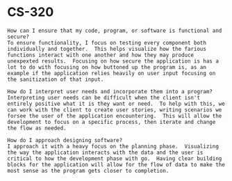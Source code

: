 # CS-320

    How can I ensure that my code, program, or software is functional and secure?
    To ensure functionality, I focus on testing every component both individually and together.  This helps visualize how the farious functions interact with one another and how they may produce unexpexted results.  Focusing on how secure the application is has a lot to do with focusing on how buttoned up the program is, as an example if the application relies heavily on user input focusing on the sanitization of that input.
    
    How do I interpret user needs and incorporate them into a program?
    Interpreting user needs can be difficult when the client isn't entirely positive what it is they want or need.  To help with this, we can work with the client to create user stories, writing scenarios we forsee the user of the application encountering.  This will allow the development to focus on a specific process, then iterate and change the flow as needed.
    
    How do I approach designing software?
    I approach it with a heavy focus on the planning phase.  Visualizing the way the application interacts with the data and the user is critical to how the development phase with go.  Having clear building blocks for the application will allow for the flow of data to make the most sense as the program gets closer to completion.
